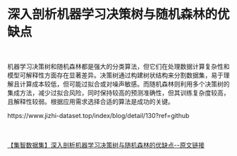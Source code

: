 <h1>深入剖析机器学习决策树与随机森林的优缺点</h1><br /><p>机器学习决策树和随机森林都是强大的分类算法，但它们在处理数据计算复杂性和模型可解释性方面存在显著差异。决策树通过构建树状结构来分割数据集，易于理解且计算成本较低，但可能过拟合或对噪声敏感。而随机森林则利用多个决策树的集成方法，减少过拟合风险，同时保持较高的预测准确性，但其训练复杂度较高，且解释性较弱。根据应用需求选择合适的算法是成功的关键。</p><p>https://www.jizhi-dataset.top/index/blog/detail/130?ref=github</p><br /><br /><a href="https://www.jizhi-dataset.top/index/blog/detail/130?ref=github" target="_blank">【集智数据集】深入剖析机器学习决策树与随机森林的优缺点--原文链接</a>